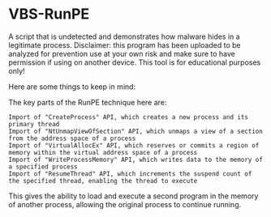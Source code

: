 # VBS-RunPE
A script that is undetected and demonstrates how malware hides in a legitimate process. Disclaimer: this program has been uploaded to be analyzed for prevention use at your own risk and make sure to have permission if using on another device. This tool is for educational purposes only!

Here are some things to keep in mind:

The key parts of the RunPE technique here are:

    Import of "CreateProcess" API, which creates a new process and its primary thread
    Import of "NtUnmapViewOfSection" API, which unmaps a view of a section from the address space of a process
    Import of "VirtualAllocEx" API, which reserves or commits a region of memory within the virtual address space of a process
    Import of "WriteProcessMemory" API, which writes data to the memory of a specified process
    Import of "ResumeThread" API, which increments the suspend count of the specified thread, enabling the thread to execute

This gives the ability to load and execute a second program in the memory of another process, allowing the original process to continue running.
